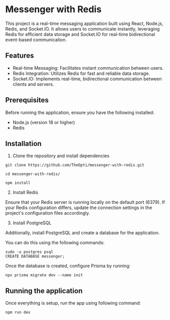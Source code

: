 # Messenger with Redis

This project is a real-time messaging application built using React, Node.js, Redis, and Socket.IO. It allows users to communicate instantly, leveraging Redis for efficient data storage and Socket.IO for real-time bidirectional event-based communication.

## Features

- Real-time Messaging: Facilitates instant communication between users.
- Redis Integration: Utilizes Redis for fast and reliable data storage.
- Socket.IO: Implements real-time, bidirectional communication between clients and servers.

## Prerequisites

Before running the application, ensure you have the following installed:

- Node.js (version 18 or higher)
- Redis

## Installation

1. Clone the repository and install dependencies

```
git clone https://github.com/TheOpti/messenger-with-redis.git
```

```
cd messenger-with-redis/
```

```
npm install
```

2. Install Redis

Ensure that your Redis server is running locally on the default port (6379). If your Redis configuration differs, update the connection settings in the project's configuration files accordingly.

3. Install PostgreSQL

Additionally, install PostgreSQL and create a database for the application.

You can do this using the following commands:

```
sudo -u postgres psql
CREATE DATABASE messenger;
```

Once the database is created, configure Prisma by running:

```
npx prisma migrate dev --name init
```

## Running the application

Once everything is setup, run the app using following command:

```
npm run dev
```
